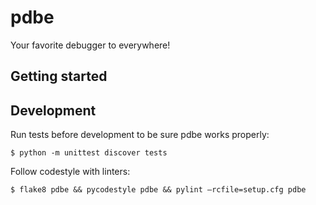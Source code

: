 # pdbe

Your favorite debugger to everywhere!

## Getting started

## Development

Run tests before development to be sure pdbe works properly:

```
$ python -m unittest discover tests
```

Follow codestyle with linters:

```
$ flake8 pdbe && pycodestyle pdbe && pylint —rcfile=setup.cfg pdbe
```
